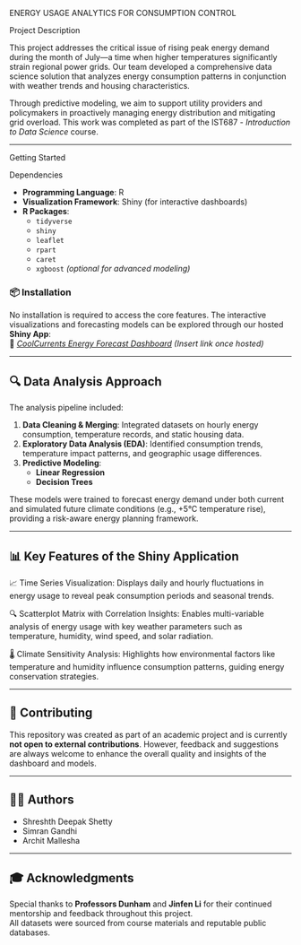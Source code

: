 ENERGY USAGE ANALYTICS FOR CONSUMPTION CONTROL

Project Description

This project addresses the critical issue of rising peak energy demand during the month of July—a time when higher temperatures significantly strain regional power grids. Our team developed a comprehensive data science solution that analyzes energy consumption patterns in conjunction with weather trends and housing characteristics.

Through predictive modeling, we aim to support utility providers and policymakers in proactively managing energy distribution and mitigating grid overload. This work was completed as part of the IST687 - *Introduction to Data Science* course.

---

Getting Started

Dependencies
- **Programming Language**: R  
- **Visualization Framework**: Shiny (for interactive dashboards)  
- **R Packages**:
  - `tidyverse`
  - `shiny`
  - `leaflet`
  - `rpart`
  - `caret`
  - `xgboost` *(optional for advanced modeling)*

### 📦 Installation
No installation is required to access the core features. The interactive visualizations and forecasting models can be explored through our hosted **Shiny App**:  
🔗 *[CoolCurrents Energy Forecast Dashboard](#)* *(Insert link once hosted)*

---

## 🔍 Data Analysis Approach

The analysis pipeline included:

1. **Data Cleaning & Merging**: Integrated datasets on hourly energy consumption, temperature records, and static housing data.
2. **Exploratory Data Analysis (EDA)**: Identified consumption trends, temperature impact patterns, and geographic usage differences.
3. **Predictive Modeling**:
   - **Linear Regression**
   - **Decision Trees**

These models were trained to forecast energy demand under both current and simulated future climate conditions (e.g., +5°C temperature rise), providing a risk-aware energy planning framework.

---

## 📊 Key Features of the Shiny Application

📈 Time Series Visualization: Displays daily and hourly fluctuations in energy usage to reveal peak consumption periods and seasonal trends.

🔍 Scatterplot Matrix with Correlation Insights: Enables multi-variable analysis of energy usage with key weather parameters such as temperature, humidity, wind speed, and solar radiation.

🌡️ Climate Sensitivity Analysis: Highlights how environmental factors like temperature and humidity influence consumption patterns, guiding energy conservation strategies.


---

## 🤝 Contributing

This repository was created as part of an academic project and is currently **not open to external contributions**. However, feedback and suggestions are always welcome to enhance the overall quality and insights of the dashboard and models.

---

## 👩‍💻 Authors

- Shreshth Deepak Shetty  
- Simran Gandhi  
- Archit Mallesha  

---

## 🎓 Acknowledgments

Special thanks to **Professors Dunham** and **Jinfen Li** for their continued mentorship and feedback throughout this project.  
All datasets were sourced from course materials and reputable public databases.

